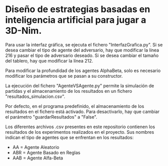 # Diseño de estrategias basadas en inteligencia artificial para jugar a 3D-Nim.

Para usar la interfaz gráfica, se ejecuta el fichero "InterfazGrafica.py". Si se desea cambiar el tipo de agente del adversario, hay que modificar la línea 216 y pasar el tipo de adversario deseado. Si se desea cambiar el tamaño del tablero, hay que modificar la línea 212.

Para modificar la profundidad de los agentes AlphaBeta, solo es necesario modificar los parámetros que se pasan a su constructor.

La ejecución del fichero "AgenteVSAgente.py" permite la simulación de partidas y el almacenamiento de los resultados en un fichero "resultados_simulacion.csv".

Por defecto, en el programa predefinido, el almacenamiento de los resultados en el fichero está activado. Para desactivarlo, hay que cambiar el parámetro "guardarResultados" a "False".

Los diferentes archivos .csv presentes en este repositorio contienen los resultados de los experimentos realizados en el proyecto. Sus nombres indican el tipo de agentes que se enfrentan en los resultados:
- AA = Agente Aleatorio
- ABR = Agente Basado en Reglas
- AAB = Agente Alfa-Beta

